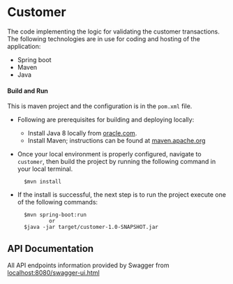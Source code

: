 # Customer
The code implementing the logic for validating the customer transactions. The following technologies are in use for coding and hosting of the application:
* Spring boot
* Maven
* Java
	
#### Build and Run
This is maven project and the configuration is in the `pom.xml` file.
		
* Following are prerequisites for building and deploying locally:		
    * Install Java 8 locally from [oracle.com](https://www.oracle.com/technetwork/java/javase/downloads/jdk8-downloads-2133151.html).
	* Install Maven; instructions can be found at [maven.apache.org](https://maven.apache.org/install.html)
		
* Once your local environment is properly configured, navigate to `customer`, then build the project by running the following command in your local terminal.
			 
	    $mvn install
		  
* If the install is successful, the next step is to run the project execute one of the following commands:
			
		$mvn spring-boot:run
				or
		$java -jar target/customer-1.0-SNAPSHOT.jar
			
## API Documentation
All API endpoints information provided by Swagger from [ localhost:8080/swagger-ui.html](http://localhost:8080/swagger-ui.html)

